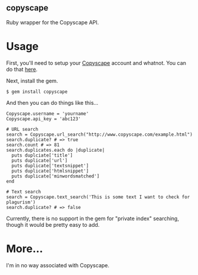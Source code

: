 copyscape
---------

Ruby wrapper for the Copyscape API.


Usage
=====

First, you'll need to setup your [Copyscape](http://www.copyscape.com/) account and whatnot.  You can do
that [here](http://www.copyscape.com/signup.php?pro=1&o=f).

Next, install the gem.

    $ gem install copyscape

And then you can do things like this...

    Copyscape.username = 'yourname'
    Copyscape.api_key = 'abc123'
    
    # URL search
    search = Copyscape.url_search("http://www.copyscape.com/example.html")
    search.duplicate? # => true
    search.count # => 81
    search.duplicates.each do |duplicate|
      puts duplciate['title']
      puts duplicate['url']
      puts duplicate['textsnippet']
      puts duplicate['htmlsnippet']
      puts duplicate['minwordsmatched']
    end
    
    # Text search
    search = Copyscape.text_search('This is some text I want to check for plagurism')
    search.duplicate? # => false
    
    
Currently, there is no support in the gem for "private index" searching, though
it would be pretty easy to add.

    
More...
=======

I'm in no way associated with Copyscape.

